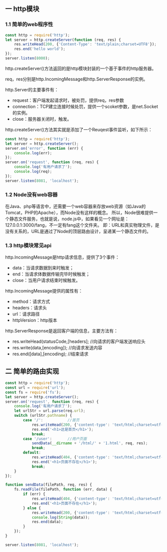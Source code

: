 ## 一 http模块

### 1.1 简单的web程序性

```JavaScript
const http = require('http');
let server = http.createServer(function (req, res) {
    res.writeHead(200, {'Content-Type': 'text/plain;charset=UTF8'});
    res.end('hello world');
});
server.listen(8000);
```

http.createServer()方法返回的是http模块封装的一个基于事件的http服务器。  

req，res分别是http.IncomingMessage和http.ServerResponse的实例。  

http.Server的主要事件有：
- request：客户端发起请求时，被处罚，提供req，res参数
- connection：TCP建立连接时候处罚，提供一个scoket参数，是net.Socket的实例。
- close：服务器关闭时，触发。


http.createServer()方法其实就是添加了一个Reuqest事件监听，如下所示：
```JavaScript
const http = require('http');
let server = http.createServer();
server.on('error', function (err) {
    console.log(err);
});
server.on('request', function (req, res) {
    console.log('有用户请求了');
    console.log(req);
});
server.listen(8081, 'localhost');
```  

### 1.2 Node没有web容器

在Java、php等语言中，还需要一个web容器来存放web资源（如Java的Tomcat，PHP的Apache），而Node没有这样的概念。
所以，Node很难提供一个静态文件服务，也就是说，node.js中，如果看见一个网址是：127.0.0.1:3000/fang，不一定有fang这个文件夹。
即：URL和真实物理文件，是没有关系的，URL是通过了Node的顶层路由设计，呈递某一个静态文件的。

### 1.3 http模块常见api

http.IncomingMessage是http请求信息，提供了3个事件：
- data：当请求数据到来时触发；
- end：当请求体数据传输完毕时候触发；
- close：当用户请求结束时候触发。


http.IncomingMessage提供的属性有：
- method：请求方式
- headers：请求头
- url：请求路径
- httpVersion：http版本


http.ServerResponse是返回客户端的信息，主要方法有：
- res.writeHead(statusCode,[headers];	//向请求的客户端发送响应头
- res.write(data,[encoding]);	        //向请求发送内容
- res.end([data],[encoding);            //结束请求

## 二 简单的路由实现

```JavaScript
const http = require('http');
const url = require('url');
const fs = require('fs');
let server = http.createServer();
server.on('request', function (req, res) {
    console.log('有用户请求了');
    let urlStr = url.parse(req.url);
    switch (urlStr.pathname) {
        case '/':           //首页 
            res.writeHead(200, {'content-type': 'text/html;charset=utf-8'});
            res.end('<h1>这是首页</h1>');
            break;
        case '/user':       //用户页面 
            sendData(__dirname + '/html/' + '1.html', req, res);
            break;
        default:
            res.writeHead(404, {'content-type': 'text/html;charset=utf-8'});
            res.end('<h1>页面不存在</h1>');
            break;
    }
});

function sendData(filePath, req, res) {
    fs.readFile(filePath, function (err, data) {
        if (err) {
            res.writeHead(404, {'content-type': 'text/html;charset=utf-8'});
            res.end('<h1>页面不存在</h1>');
        } else {
            res.writeHead(200, {'content-type': 'text/html;charset=utf-8'});
            console.log(String(data));
            res.end(data);
        }
    });
}

server.listen(8081, 'localhost');
```